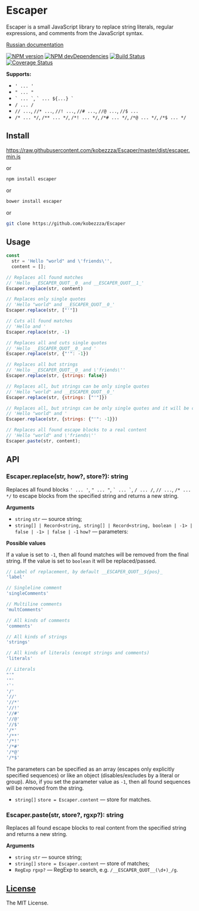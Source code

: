 Escaper
=======

Escaper is a small JavaScript library to replace string literals, regular expressions, and comments from the JavaScript syntax.

[Russian documentation](https://github.com/kobezzza/Escaper/blob/master/README.ru.md)

[![NPM version](http://img.shields.io/npm/v/escaper.svg?style=flat)](http://badge.fury.io/js/escaper)
[![NPM devDependencies](http://img.shields.io/david/dev/kobezzza/Escaper.svg?style=flat)](https://david-dm.org/kobezzza/Escaper?type=dev)
[![Build Status](https://github.com/kobezzza/Escaper/workflows/build/badge.svg?branch=master)](https://github.com/kobezzza/Escaper/actions?query=workflow%3Abuild)
[![Coverage Status](http://img.shields.io/coveralls/kobezzza/Escaper.svg?style=flat)](https://coveralls.io/r/kobezzza/Escaper?branch=master)

**Supports:**

* `' ... '`
* `" ... "`
* `` ` ... ` ``, `` ` ... ${...} ` ``
* `/ ... /`
* `// ...`, `//* ...`, `//! ...`, `//# ...`, `//@ ...`, `//$ ...`
* `/* ... */`, `/** ... */`, `/*! ... */`, `/*# ... */`, `/*@ ... */`, `/*$ ... */`

## Install

https://raw.githubusercontent.com/kobezzza/Escaper/master/dist/escaper.min.js

or

```bash
npm install escaper
```

or

```bash
bower install escaper
```

or

```bash
git clone https://github.com/kobezzza/Escaper
```

## Usage

```js
const
  str = 'Hello "world" and \'friends\'',
  content = [];

// Replaces all found matches
// 'Hello __ESCAPER_QUOT__0_ and __ESCAPER_QUOT__1_'
Escaper.replace(str, content)

// Replaces only single quotes
// 'Hello "world" and __ESCAPER_QUOT__0_'
Escaper.replace(str, ["'"])

// Cuts all found matches
// 'Hello and '
Escaper.replace(str, -1)

// Replaces all and cuts single quotes
// 'Hello __ESCAPER_QUOT__0_ and '
Escaper.replace(str, {"'": -1})

// Replaces all but strings
// 'Hello __ESCAPER_QUOT__0_ and \'friends\''
Escaper.replace(str, {strings: false})

// Replaces all, but strings can be only single quotes
// 'Hello "world" and __ESCAPER_QUOT__0_'
Escaper.replace(str, {strings: ["'"]})

// Replaces all, but strings can be only single quotes and it will be cut
// 'Hello "world" and '
Escaper.replace(str, {strings: {"'": -1}})

// Replaces all found escape blocks to a real content
// 'Hello "world" and \'friends\''
Escaper.paste(str, content);
```

## API
### Escaper.replace(str, how?, store?): string

Replaces all found blocks `' ... '`, `" ... "`, `` ` ... ` ``, `/ ... /`, `// ...`, `/* ... */` to
escape blocks from the specified string and returns a new string.

**Arguments**

* `string` `str` — source string;
* `string[] | Record<string, string[] | Record<string, boolean | -1> | false | -1> | false | -1` `how?` —  parameters:

**Possible values**

If a value is set to `-1`, then all found matches will be removed from the final string.
If the value is set to `boolean` it will be replaced/passed.

```js
// Label of replacement, by default __ESCAPER_QUOT__${pos}_
'label'

// Singleline comment
'singleComments'

// Multiline comments
'multComments'

// All kinds of comments
'comments'

// All kinds of strings
'strings'

// All kinds of literals (except strings and comments)
'literals'

// Literals
"'"
'"'
'`'
'/'
'//'
'//*'
'//!'
'//#'
'//@'
'//$'
'/*'
'/**'
'/*!'
'/*#'
'/*@'
'/*$'
```

The parameters can be specified as an array (escapes only explicitly specified sequences)
or like an object (disables/excludes by a literal or group). Also, if you set the parameter value as `-1`,
then all found sequences will be removed from the string.

* `string[]` `store = Escaper.content` — store for matches.

### Escaper.paste(str, store?, rgxp?): string

Replaces all found escape blocks to real content from the specified string and returns a new string.

**Arguments**

* `string` `str` — source string;
* `string[]` `store = Escaper.content` — store of matches;
* `RegExp` `rgxp?` — RegExp to search, e.g. `/__ESCAPER_QUOT__(\d+)_/g`.

## [License](https://github.com/kobezzza/Escaper/blob/master/LICENSE)

The MIT License.
